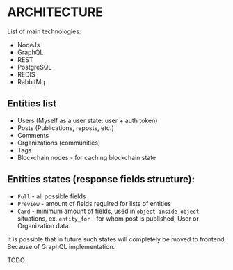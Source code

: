 # ARCHITECTURE

List of main technologies:
* NodeJs
* GraphQL
* REST
* PostgreSQL
* REDIS
* RabbitMq

## Entities list
* Users (Myself as a user state: user + auth token)
* Posts (Publications, reposts, etc.)
* Comments
* Organizations (communities)
* Tags
* Blockchain nodes - for caching blockchain state


## Entities states (response fields structure):
* `Full` - all possible fields
* `Preview` - amount of fields required for lists of entities
* `Card` - minimum amount of fields, used in `object inside object` situations, 
ex. `entity_for` - for whom post is published, User or Organization data.

It is possible that in future such states will completely be moved to frontend. Because of GraphQL implementation.

TODO
